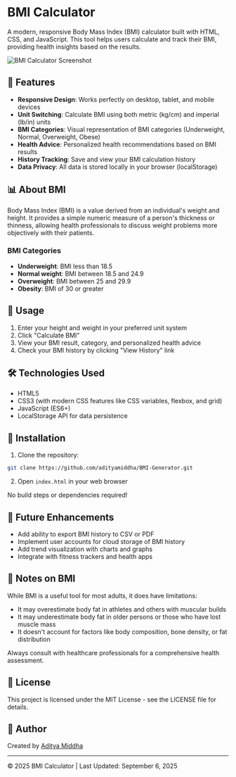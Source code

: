 # BMI Calculator

A modern, responsive Body Mass Index (BMI) calculator built with HTML, CSS, and JavaScript. This tool helps users calculate and track their BMI, providing health insights based on the results.

![BMI Calculator Screenshot](https://via.placeholder.com/800x450.png?text=BMI+Calculator+Screenshot)

## 🌟 Features

- **Responsive Design**: Works perfectly on desktop, tablet, and mobile devices
- **Unit Switching**: Calculate BMI using both metric (kg/cm) and imperial (lb/in) units
- **BMI Categories**: Visual representation of BMI categories (Underweight, Normal, Overweight, Obese)
- **Health Advice**: Personalized health recommendations based on BMI results
- **History Tracking**: Save and view your BMI calculation history
- **Data Privacy**: All data is stored locally in your browser (localStorage)

## 📊 About BMI

Body Mass Index (BMI) is a value derived from an individual's weight and height. It provides a simple numeric measure of a person's thickness or thinness, allowing health professionals to discuss weight problems more objectively with their patients.

### BMI Categories

- **Underweight**: BMI less than 18.5
- **Normal weight**: BMI between 18.5 and 24.9
- **Overweight**: BMI between 25 and 29.9
- **Obesity**: BMI of 30 or greater

## 📱 Usage

1. Enter your height and weight in your preferred unit system
2. Click "Calculate BMI"
3. View your BMI result, category, and personalized health advice
4. Check your BMI history by clicking "View History" link

## 🛠️ Technologies Used

- HTML5
- CSS3 (with modern CSS features like CSS variables, flexbox, and grid)
- JavaScript (ES6+)
- LocalStorage API for data persistence

## 🚀 Installation

1. Clone the repository:
```bash
git clone https://github.com/adityamiddha/BMI-Generator.git
```

2. Open `index.html` in your web browser

No build steps or dependencies required!

## 🔮 Future Enhancements

- Add ability to export BMI history to CSV or PDF
- Implement user accounts for cloud storage of BMI history
- Add trend visualization with charts and graphs
- Integrate with fitness trackers and health apps

## 📝 Notes on BMI

While BMI is a useful tool for most adults, it does have limitations:

- It may overestimate body fat in athletes and others with muscular builds
- It may underestimate body fat in older persons or those who have lost muscle mass
- It doesn't account for factors like body composition, bone density, or fat distribution

Always consult with healthcare professionals for a comprehensive health assessment.

## 📄 License

This project is licensed under the MIT License - see the LICENSE file for details.

## 👤 Author

Created by [Aditya Middha](https://github.com/adityamiddha)

---

© 2025 BMI Calculator | Last Updated: September 6, 2025
